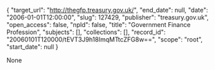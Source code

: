 {
  "target_url": "http://thegfp.treasury.gov.uk/", 
  "end_date": null, 
  "date": "2006-01-01T12:00:00", 
  "slug": 127429, 
  "publisher": "treasury.gov.uk", 
  "open_access": false, 
  "npld": false, 
  "title": "Government Finance Profession", 
  "subjects": [], 
  "collections": [], 
  "record_id": "20060101T120000/tEVT3J9h18ImqMTtcZFG8w==", 
  "scope": "root", 
  "start_date": null
}

None